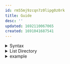 ```yaml
---
id: rm55mj9zcqn7z0lipg0z0rk
title: Guide
desc: ''
updated: 1692110067065
created: 1691041687541
---
```


<!-- start of 'syntax' section -->
<details>
    <summary>Syntax</summary>

#
Powershell is `case insensitive`.

### Input
>![](assets/guides/powershell/input_syntax.jpg)

### Output
>![](assets/guides/powershell/output_syntax.jpg)

---
</details>
<!-- end of 'syntax' section -->



<!-- top of 'list directory' section -->
<details>
    <summary>List Directory</summary>

#
In PowerShell, the Get-ChildItem cmdlet is used to `retrieve` a `list` **of** `child items` **within** a specified `directory`. Child items **can include** `files`, `directories`, and other `objects` within the specified directory.

### Input
>
`Get-ChildItem`

### Output
>
![](assets/guides/powershell/get-childitem.jpg)

---
</details>
<!-- end of 'list directory' section -->



<!-- start of 'example' section -->
<details>
    <summary>example</summary>

#
description

### Input
>
input

### Output
>
output

---
</details>
<!-- end of 'example' section -->